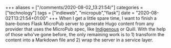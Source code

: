+++
aliases = ["/comments/2020-08-02_13:21:54/"]
categories = ["technology"]
tags = ["indieweb", "micropub","flask"]
date = "2020-08-02T13:21:54+01:00"
+++
When I get a little spare time, I want to finish a bare-bones Flask MicroPub server to generate Hugo content from any provider that uses the MicroPub spec, like [Indigenous](https://indieweb.org/Indigenous) or Quill. With the help of those who've gone before, the only remaining work is to 1) transform the content into a Markdown file and 2) wrap the server in a service layer.

